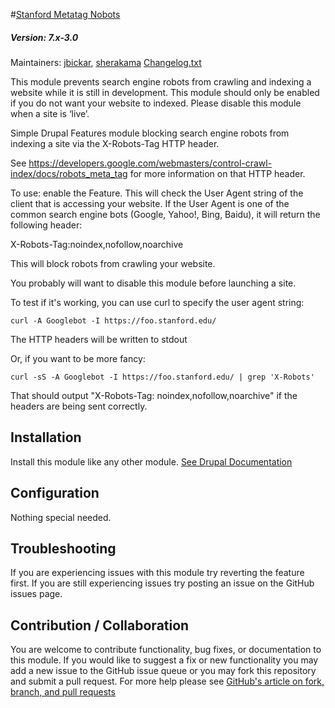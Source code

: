 #[Stanford Metatag Nobots](https://github.com/SU-SWS/stanford_metatag_nobots)
##### Version: 7.x-3.0

Maintainers: [jbickar](https://github.com/jbickar), [sherakama](https://github.com/sherakama)
[Changelog.txt](CHANGELOG.txt)

This module prevents search engine robots from crawling and indexing a website while it is still in development. This module should only be enabled if you do not want your website to indexed. Please disable this module when a site is ‘live’.

Simple Drupal Features module blocking search engine robots from indexing a site
via the X-Robots-Tag HTTP header.

See https://developers.google.com/webmasters/control-crawl-index/docs/robots_meta_tag
for more information on that HTTP header.

To use: enable the Feature. This will check the User Agent string of the client
that is accessing your website. If the User Agent is one of the common search engine
bots (Google, Yahoo!, Bing, Baidu), it will return the following header:

X-Robots-Tag:noindex,nofollow,noarchive

This will block robots from crawling your website.

You probably will want to disable this module before launching a site.

To test if it's working, you can use curl to specify the user agent string:

    curl -A Googlebot -I https://foo.stanford.edu/

The HTTP headers will be written to stdout

Or, if you want to be more fancy:

    curl -sS -A Googlebot -I https://foo.stanford.edu/ | grep 'X-Robots'

That should output "X-Robots-Tag: noindex,nofollow,noarchive" if the headers are being sent correctly.


Installation
---

Install this module like any other module. [See Drupal Documentation](https://drupal.org/documentation/install/modules-themes/modules-7)

Configuration
---

Nothing special needed.

Troubleshooting
---

If you are experiencing issues with this module try reverting the feature first. If you are still experiencing issues try posting an issue on the GitHub issues page.

Contribution / Collaboration
---

You are welcome to contribute functionality, bug fixes, or documentation to this module. If you would like to suggest a fix or new functionality you may add a new issue to the GitHub issue queue or you may fork this repository and submit a pull request. For more help please see [GitHub's article on fork, branch, and pull requests](https://help.github.com/articles/using-pull-requests)
